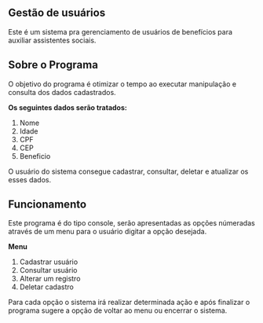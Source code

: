 ## Gestão de usuários

Este é um sistema pra gerenciamento de usuários de benefícios para auxiliar assistentes sociais.

## Sobre o Programa

O objetivo do programa é otimizar o tempo ao executar manipulação e consulta dos dados cadastrados.

**Os seguintes dados serão tratados:**

1. Nome
2. Idade
3. CPF
4. CEP
5. Beneficio

O usuário do sistema consegue cadastrar, consultar, deletar e atualizar os esses dados.

## Funcionamento

Este programa é do tipo console, serão apresentadas as opções númeradas através de um menu para o usuário digitar a opção desejada.

**Menu**

1. Cadastrar usuário
2. Consultar usuário
3. Alterar um registro
4. Deletar cadastro

Para cada opção o sistema irá realizar determinada ação e após finalizar o programa sugere a opção de voltar ao menu ou encerrar o sistema.
